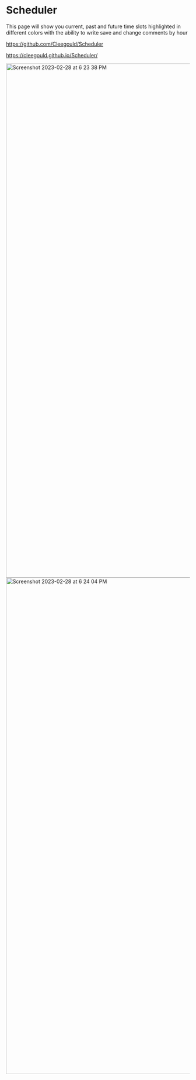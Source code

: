 # Scheduler
This page will show you current, past and future time slots highlighted in different colors with the ability to write save and change comments by hour

https://github.com/Cleegould/Scheduler

https://cleegould.github.io/Scheduler/


<img width="1405" alt="Screenshot 2023-02-28 at 6 23 38 PM" src="https://user-images.githubusercontent.com/121259743/222005998-e5c2ea81-887f-4330-acff-7258c1267325.png">



<img width="1357" alt="Screenshot 2023-02-28 at 6 24 04 PM" src="https://user-images.githubusercontent.com/121259743/222005971-d8c2c0ca-a824-43e7-af1f-9e73ed4f9fa2.png">
